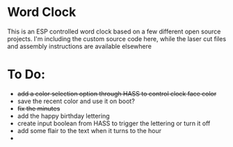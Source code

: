 # Word Clock
This is an ESP controlled word clock based on a few different open source projects. I'm including the custom source code here, while the laser cut files and assembly instructions are available elsewhere

# To Do:
- ~~add a color selection option through HASS to control clock face color~~
- save the recent color and use it on boot?
- ~~fix the minutes~~
- add the happy birthday lettering
- create input boolean from HASS to trigger the lettering or turn it off
- add some flair to the text when it turns to the hour
- 
